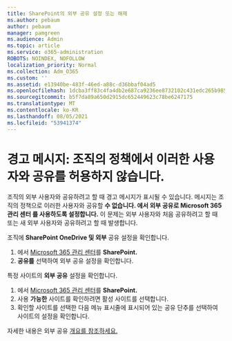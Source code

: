 ```yaml
---
title: SharePoint의 외부 공유 설정 또는 해제
ms.author: pebaum
author: pebaum
manager: pamgreen
ms.audience: Admin
ms.topic: article
ms.service: o365-administration
ROBOTS: NOINDEX, NOFOLLOW
localization_priority: Normal
ms.collection: Adm_O365
ms.custom: ''
ms.assetid: e13940be-483f-46ed-a88c-d36bbaf04ad5
ms.openlocfilehash: 1dcba3ff83c4fa4db2e687ca9236ee8732102c431edc265b9856c94c126708d9
ms.sourcegitcommit: b5f7da89a650d2915dc652449623c78be6247175
ms.translationtype: MT
ms.contentlocale: ko-KR
ms.lasthandoff: 08/05/2021
ms.locfileid: "53941374"
---
```

# <a name="warning-message-your-organizations-policies-dont-allow-you-to-share-with-these-users"></a>경고 메시지: 조직의 정책에서 이러한 사용자와 공유를 허용하지 않습니다.

조직의 외부 사용자와 공유하려고 할 때 경고 메시지가 표시될 수 있습니다. 메시지는 조직의 정책으로 이러한 사용자와 공유할 **수 없습니다. 에서 외부 공유로 Microsoft 365 관리 센터 를 사용하도록 설정합니다.** 이 문제는 외부 사용자와 처음 공유하려고 할 때 또는 새 외부 사용자와 공유하려고 할 때 발생합니다.

조직에 **SharePoint OneDrive 및 외부** 공유 설정을 확인합니다.

1. 에서 [Microsoft 365 관리 센터](https://admin.microsoft.com/AdminPortal/Home#/homepage">https://admin.microsoft.com/)를 **SharePoint.**
3. **공유를** 선택하여 외부 공유 설정을 확인합니다.

특정 사이트의 **외부 공유** 설정을 확인합니다.

1. 에서 [Microsoft 365 관리 센터](https://admin.microsoft.com/AdminPortal/Home#/homepage">https://admin.microsoft.com/)를 **SharePoint.**
2. 사용 **가능한** 사이트를 확인하려면 활성 사이트를 선택합니다.
3. 확인할 사이트를 선택한 다음 메뉴 표시줄에 표시되어 있는 공유 단추를 선택하여 사이트의 설정을 확인합니다. 

자세한 내용은 외부 공유 [개요를 참조하세요.](https://docs.microsoft.com/sharepoint/external-sharing-overview)